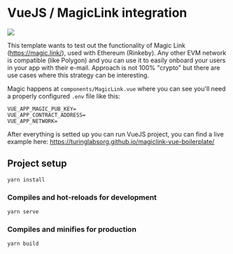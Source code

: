# VueJS / MagicLink integration

![](https://media0.giphy.com/media/9r75ILTJtiDACKOKoY/giphy.gif?cid=ecf05e470vlnfa97n8igtg1fhs45te0hfr9g0rkdf6tzuqce&rid=giphy.gif&ct=g)

This template wants to test out the functionality of Magic Link (https://magic.link/), used with Ethereum (Rinkeby).
Any other EVM network is compatible (like Polygon) and you can use it to easily onboard your users in your app with their e-mail.
Approach is not 100% "crypto" but there are use cases where this strategy can be interesting.

Magic happens at `components/MagicLink.vue` where you can see you'll need a properly configured `.env` file like this:

```
VUE_APP_MAGIC_PUB_KEY=
VUE_APP_CONTRACT_ADDRESS=
VUE_APP_NETWORK=
```

After everything is setted up you can run VueJS project, you can find a live example here: https://turinglabsorg.github.io/magiclink-vue-boilerplate/

## Project setup
```
yarn install
```

### Compiles and hot-reloads for development
```
yarn serve
```

### Compiles and minifies for production
```
yarn build
```
